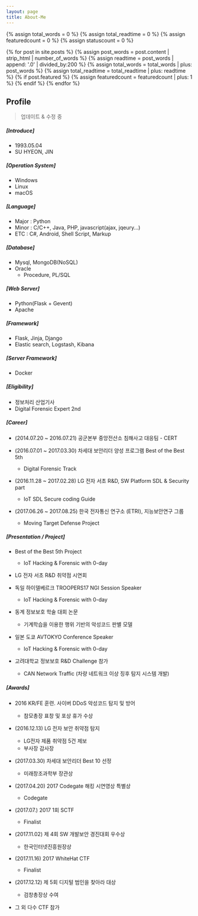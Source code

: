 ```yaml
---
layout: page
title: About-Me
---
```

{% assign total_words = 0 %}
{% assign total_readtime = 0 %}
{% assign featuredcount = 0 %}
{% assign statuscount = 0 %}

{% for post in site.posts %}
    {% assign post_words = post.content | strip_html | number_of_words %}
    {% assign readtime = post_words | append: '.0' | divided_by:200 %}
    {% assign total_words = total_words | plus: post_words %}
    {% assign total_readtime = total_readtime | plus: readtime %}
    {% if post.featured %}
    {% assign featuredcount = featuredcount | plus: 1 %}
    {% endif %}
{% endfor %}

## Profile
<!--
<figure>
  <img src="{{ site.url }}/images/profile.jpg">
  <figcaption>At Sanfrancisco RSA 2017</figcaption>
</figure>
-->

> 업데이트 & 수정 중

##### [Introduce]
  - 1993.05.04
  - SU HYEON, JIN

##### [Operation System]
  - Windows
  - Linux
  - macOS

##### [Language]
  - Major : Python
  - Minor : C/C++, Java, PHP, javascript(ajax, jqeury...)
  - ETC : C#, Android, Shell Script, Markup

##### [Database]
  - Mysql, MongoDB(NoSQL)
  - Oracle
    - Procedure, PL/SQL

##### [Web Server]
  - Python(Flask + Gevent)
  - Apache

##### [Framework]
  - Flask, Jinja, Django
  - Elastic search, Logstash, Kibana

##### [Server Framework]
  - Docker

##### [Eligibility]
  - 정보처리 산업기사
  - Digital Forensic Expert  2nd

##### [Career]
  - (2014.07.20 ~ 2016.07.21) 공군본부 중앙전산소 침해사고 대응팀 - CERT
  - (2016.07.01 ~ 2017.03.30) 차세대 보안리더 양성 프로그램 Best of the Best 5th
    - Digital Forensic Track


  - (2016.11.28 ~ 2017.02.28) LG 전자 서초 R&D, SW Platform SDL & Security part
    - IoT SDL Secure coding Guide


  - (2017.06.26 ~ 2017.08.25) 한국 전자통신 연구소 (ETRI), 지능보안연구 그룹
    - Moving Target Defense Project

##### [Presentation / Project]
  - Best of the Best 5th Project
    - IoT Hacking & Forensic with 0-day


  - LG 전자 서초 R&D 취약점 시연회
  - 독일 하이델베르크 TROOPERS17 NGI Session Speaker
    - IoT Hacking & Forensic with 0-day


  - 동계 정보보호 학술 대회 논문
    - 기계학습을 이용한 행위 기반의 악성코드 판별 모델


  - 일본 도쿄 AVTOKYO Conference Speaker
    - IoT Hacking & Forensic with 0-day


  - 고려대학교 정보보호 R&D Challenge 참가
    - CAN Network Traffic (차량 네트워크 이상 징후 탐지 시스템 개발)

##### [Awards]
  - 2016 KR/FE 훈련. 사이버 DDoS 악성코드 탐지 및 방어
    - 참모총장 표창 및 포상 휴가 수상


  - (2016.12.13) LG 전자 보안 취약점 탐지
    - LG전자 제품 취약점 5건 제보
    - 부사장 감사장


  - (2017.03.30) 차세대 보안리더 Best 10 선정
    - 미래창조과학부 장관상


  - (2017.04.20) 2017 Codegate 해킹 시연영상 특별상
    - Codegate


  - (2017.07.) 2017 1회 SCTF
    - Finalist


  - (2017.11.02) 제 4회 SW 개발보안 경진대회 우수상
    - 한국인터넷진흥원장상


  - (2017.11.16) 2017 WhiteHat CTF
    - Finalist

  - (2017.12.12) 제 5회 디지털 범인을 찾아라 대상
    - 검창총장상 수여


  - 그 외 다수 CTF 참가

